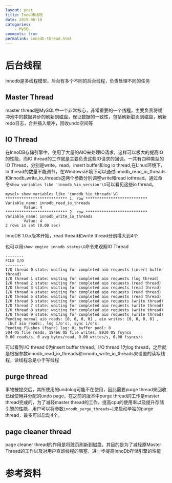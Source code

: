 ```yaml
---
layout: post
title: InnoDB线程
date: 2019-06-10
categories:
    - MySQL
comments: true
permalink: innodb-thread.html
---
```


# 后台线程

Innodb是多线程模型，后台有多个不同的后台线程，负责处理不同的任务

## Master Thread

master thread是MySQL中一个非常核心，非常重要的一个线程，主要负责将缓冲池中的数据异步的刷新到磁盘，保证数据的一致性，包括刷新脏页到磁盘，刷新redo日志，合并插入缓冲，回收undo空间等

## IO Thread

在InnoDB存储引擎中，使用了大量的AIO来处理IO请求，这样可以极大的提高IO的性能，而IO
 thread的工作就是主要负责这些IO请求的回调。一共有四种类型的IO Thread，分别是write，read，insert 
buffer和log io thread,在Linux环境下，Io thread的数量不能调节，在Windows环境下可以通过innodb_read_io_threads和innodb_write_io_threads这两个参数分别调整write和read iothread。通过命令`show variables like 'innodb_%io_version'\G`可以看见这些io thread。

```
mysql> show variables like 'innodb_%io_threads'\G
*************************** 1. row ***************************
Variable_name: innodb_read_io_threads
        Value: 4
*************************** 2. row ***************************
Variable_name: innodb_write_io_threads
        Value: 4
2 rows in set (0.00 sec)
```

InnoDB 1.0.x版本开始，read thread和write thread分别增大到4个

也可以用`show engine innodb status\G`命令来观察IO Thread

```
--------
FILE I/O
--------
I/O thread 0 state: waiting for completed aio requests (insert buffer thread)
I/O thread 1 state: waiting for completed aio requests (log thread)
I/O thread 2 state: waiting for completed aio requests (read thread)
I/O thread 3 state: waiting for completed aio requests (read thread)
I/O thread 4 state: waiting for completed aio requests (read thread)
I/O thread 5 state: waiting for completed aio requests (read thread)
I/O thread 6 state: waiting for completed aio requests (write thread)
I/O thread 7 state: waiting for completed aio requests (write thread)
I/O thread 8 state: waiting for completed aio requests (write thread)
I/O thread 9 state: waiting for completed aio requests (write thread)
Pending normal aio reads: [0, 0, 0, 0] , aio writes: [0, 0, 0, 0] ,
 ibuf aio reads:, log i/o's:, sync i/o's:
Pending flushes (fsync) log: 0; buffer pool: 0
504 OS file reads, 18466 OS file writes, 8930 OS fsyncs
0.00 reads/s, 0 avg bytes/read, 0.00 writes/s, 0.00 fsyncs/s
```

可以看到I/O thread 0为insert buffer thread，I/O thread 1为log thread，之后就是根据参数innodb_read_io_threads和innodb_write_io_threads来设置的读写线程，读线程总是小于写线程

## purge thread 

事物被提交后，其所使用的undolog可能不在使用，因此需要purge thread来回收已经使用并分配的undo 
page，在之前的版本中purge thread的工作是master thread完成的，为了减轻master 
thread的工作，提高cpu的使用率以及提升存储引擎的性能，用户可以将参数`innodb_purge_threads=1`来启动单独的purge thread，最多可以启动4个。

## page cleaner thread    

 page cleaner thread的作用是将脏页刷新到磁盘，其目的是为了减轻原Master Thread的工作以及对用户查询线程的阻塞，进一步提高InnoDb存储引擎的性能



# 参考资料

